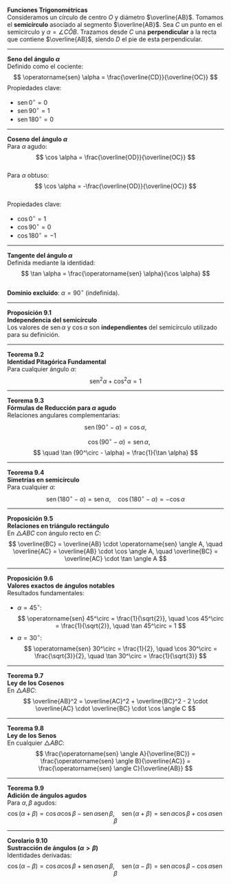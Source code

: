 **Funciones Trigonométricas**  
Consideramos un círculo de centro $O$ y diámetro $\overline{AB}$. Tomamos el **semicírculo** asociado al segmento $\overline{AB}$. Sea $C$ un punto en el semicírculo y $\alpha = \angle C\hat{O}B$. Trazamos desde $C$ una **perpendicular** a la recta que contiene $\overline{AB}$, siendo $D$ el pie de esta perpendicular.  

---

**Seno del ángulo $\alpha$**  
Definido como el cociente:  
$$  
\operatorname{sen} \alpha = \frac{\overline{CD}}{\overline{OC}}  
$$
Propiedades clave:  
- $\operatorname{sen} 0^\circ = 0$  
- $\operatorname{sen} 90^\circ = 1$  
- $\operatorname{sen} 180^\circ = 0$  

---

**Coseno del ángulo $\alpha$**  
Para $\alpha$ agudo:  
$$  
\cos \alpha = \frac{\overline{OD}}{\overline{OC}}  
$$  
Para $\alpha$ obtuso:  
$$  
\cos \alpha = -\frac{\overline{OD}}{\overline{OC}}  
$$  
Propiedades clave:  
- $\cos 0^\circ = 1$  
- $\cos 90^\circ = 0$  
- $\cos 180^\circ = -1$  

---

**Tangente del ángulo $\alpha$**  
Definida mediante la identidad:  
$$  
\tan \alpha = \frac{\operatorname{sen} \alpha}{\cos \alpha}  
$$  
**Dominio excluido**: $\alpha = 90^\circ$ (indefinida).  

---

**Proposición 9.1**  
**Independencia del semicírculo**  
Los valores de $\operatorname{sen} \alpha$ y $\cos \alpha$ son **independientes** del semicírculo utilizado para su definición.  

---

**Teorema 9.2**  
**Identidad Pitagórica Fundamental**  
Para cualquier ángulo $\alpha$:  
$$  
\operatorname{sen}^2 \alpha + \cos^2 \alpha = 1  
$$  

---

**Teorema 9.3**  
**Fórmulas de Reducción para $\alpha$ agudo**  
Relaciones angulares complementarias:  
$$  
\operatorname{sen} (90^\circ - \alpha) = \cos \alpha, 
$$

$$
\quad \cos (90^\circ - \alpha) = \operatorname{sen} \alpha, 
$$
$$
\quad \tan (90^\circ - \alpha) = \frac{1}{\tan \alpha}  
$$  

---

**Teorema 9.4**  
**Simetrías en semicírculo**  
Para cualquier $\alpha$:  
$$  
\operatorname{sen} (180^\circ - \alpha) = \operatorname{sen} \alpha, \quad \cos (180^\circ - \alpha) = -\cos \alpha  
$$  

---

**Proposición 9.5**  
**Relaciones en triángulo rectángulo**  
En $\triangle ABC$ con ángulo recto en $C$:  
$$  
\overline{BC} = \overline{AB} \cdot \operatorname{sen} \angle A, \quad \overline{AC} = \overline{AB} \cdot \cos \angle A, \quad \overline{BC} = \overline{AC} \cdot \tan \angle A  
$$  

---

**Proposición 9.6**  
**Valores exactos de ángulos notables**  
Resultados fundamentales:  
- $\alpha = 45^\circ$:  
  $$  
  \operatorname{sen} 45^\circ = \frac{1}{\sqrt{2}}, \quad \cos 45^\circ = \frac{1}{\sqrt{2}}, \quad \tan 45^\circ = 1  
  $$  
- $\alpha = 30^\circ$:  
  $$  
  \operatorname{sen} 30^\circ = \frac{1}{2}, \quad \cos 30^\circ = \frac{\sqrt{3}}{2}, \quad \tan 30^\circ = \frac{1}{\sqrt{3}}  
  $$  

---

**Teorema 9.7**  
**Ley de los Cosenos**  
En $\triangle ABC$:  
$$  
\overline{AB}^2 = \overline{AC}^2 + \overline{BC}^2 - 2 \cdot \overline{AC} \cdot \overline{BC} \cdot \cos \angle C  
$$  

---

**Teorema 9.8**  
**Ley de los Senos**  
En cualquier $\triangle ABC$:  
$$  
\frac{\operatorname{sen} \angle A}{\overline{BC}} = \frac{\operatorname{sen} \angle B}{\overline{AC}} = \frac{\operatorname{sen} \angle C}{\overline{AB}}  
$$  

---

**Teorema 9.9**  
**Adición de ángulos agudos**  
Para $\alpha, \beta$ agudos:  
$$  
\cos(\alpha + \beta) = \cos \alpha \cos \beta - \operatorname{sen} \alpha \operatorname{sen} \beta, \quad \operatorname{sen}(\alpha + \beta) = \operatorname{sen} \alpha \cos \beta + \cos \alpha \operatorname{sen} \beta  
$$  

---

**Corolario 9.10**  
**Sustracción de ángulos ($\alpha > \beta$)**  
Identidades derivadas:  
$$  
\cos(\alpha - \beta) = \cos \alpha \cos \beta + \operatorname{sen} \alpha \operatorname{sen} \beta, \quad \operatorname{sen}(\alpha - \beta) = \operatorname{sen} \alpha \cos \beta - \cos \alpha \operatorname{sen} \beta  
$$